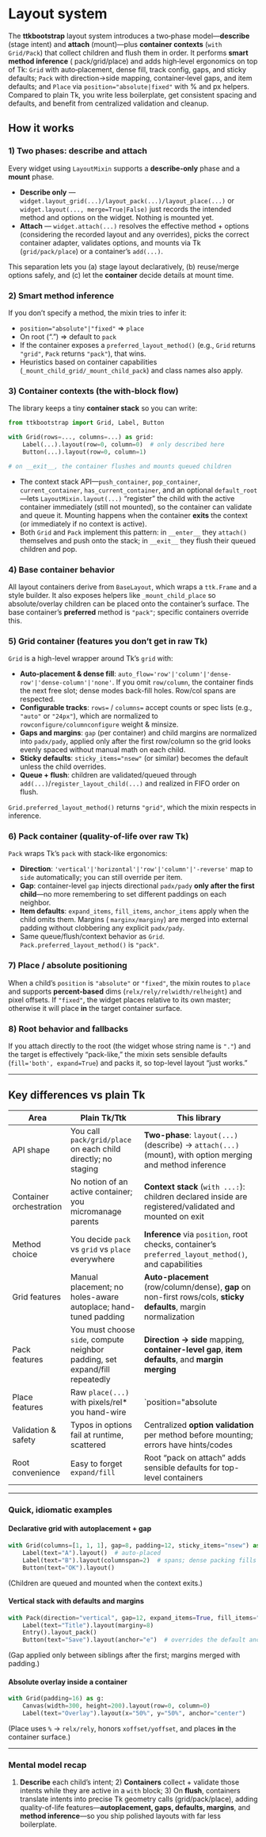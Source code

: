 # Layout system

The **ttkbootstrap** layout system introduces a two‑phase model—**describe** (stage intent) and **attach** (mount)—plus
**container
contexts** (`with Grid/Pack`) that collect children and flush them in order. It performs **smart method inference** (
pack/grid/place) and adds high‑level ergonomics on top of Tk: `Grid` with auto‑placement, dense fill, track config,
gaps, and sticky defaults; `Pack` with direction→side mapping, container‑level gaps, and item defaults; and `Place` via
`position="absolute|fixed"` with % and px helpers. Compared to plain Tk, you write less boilerplate, get consistent
spacing and defaults, and benefit from centralized validation and cleanup.

## How it works

### 1) Two phases: **describe** and **attach**

Every widget using `LayoutMixin` supports a **describe-only** phase and a **mount** phase.

- **Describe only** — `widget.layout_grid(...)/layout_pack(...)/layout_place(...)` or
  `widget.layout(..., merge=True|False)` just records the intended method and options on the widget. Nothing is mounted
  yet.
- **Attach** — `widget.attach(...)` resolves the effective method + options (considering the recorded layout and any
  overrides), picks the correct container adapter, validates options, and mounts via Tk (`grid/pack/place`) or a
  container’s `add(...)`.

This separation lets you (a) stage layout declaratively, (b) reuse/merge options safely, and (c) let the **container**
decide details at mount time.

### 2) Smart method inference

If you don’t specify a method, the mixin tries to infer it:

- `position="absolute"|"fixed"` ⇒ `place`
- On root (“.”) ⇒ default to `pack`
- If the container exposes a `preferred_layout_method()` (e.g., `Grid` returns `"grid"`, `Pack` returns `"pack"`), that
  wins.
- Heuristics based on container capabilities (`_mount_child_grid/_mount_child_pack`) and class names also apply.

### 3) Container contexts (the with-block flow)

The library keeps a tiny **container stack** so you can write:

```python
from ttkbootstrap import Grid, Label, Button

with Grid(rows=..., columns=...) as grid:
    Label(...).layout(row=0, column=0)  # only described here
    Button(...).layout(row=0, column=1)

# on __exit__, the container flushes and mounts queued children
```

- The context stack API—`push_container`, `pop_container`, `current_container`, `has_current_container`, and an optional
  `default_root`—lets `LayoutMixin.layout(...)` “register” the child with the active container immediately (still not
  mounted), so the container can validate and queue it. Mounting happens when the container **exits** the context (or
  immediately if no context is active).
- Both `Grid` and `Pack` implement this pattern: in `__enter__` they `attach()` themselves and push onto the stack; in
  `__exit__` they flush their queued children and pop.

### 4) Base container behavior

All layout containers derive from `BaseLayout`, which wraps a `ttk.Frame` and a style builder. It also exposes helpers
like `_mount_child_place` so absolute/overlay children can be placed onto the container’s surface. The base container’s
**preferred** method is `"pack"`; specific containers override this.

### 5) Grid container (features you don’t get in raw Tk)

`Grid` is a high-level wrapper around Tk’s `grid` with:

- **Auto-placement & dense fill**: `auto_flow='row'|'column'|'dense-row'|'dense-column'|'none'`. If you omit
  `row/column`, the container finds the next free slot; dense modes back-fill holes. Row/col spans are respected.
- **Configurable tracks**: `rows=` / `columns=` accept counts or spec lists (e.g., `"auto"` or `"24px"`), which are
  normalized to `rowconfigure/columnconfigure` weight & minsize.
- **Gaps and margins**: `gap` (per container) and child margins are normalized into `padx/pady`, applied only after the
  first row/column so the grid looks evenly spaced without manual math on each child.
- **Sticky defaults**: `sticky_items="nsew"` (or similar) becomes the default unless the child overrides.
- **Queue + flush**: children are validated/queued through `add(...)`/`register_layout_child(...)` and realized in FIFO
  order on flush.

`Grid.preferred_layout_method()` returns `"grid"`, which the mixin respects in inference.

### 6) Pack container (quality-of-life over raw Tk)

`Pack` wraps Tk’s `pack` with stack-like ergonomics:

- **Direction**: `'vertical'|'horizontal'|'row'|'column'|'-reverse'` map to `side` automatically; you can still override
  per item.
- **Gap**: container-level `gap` injects directional `padx/pady` **only after the first child**—no more remembering to
  set different paddings on each neighbor.
- **Item defaults**: `expand_items`, `fill_items`, `anchor_items` apply when the child omits them. Margins (
  `marginx/marginy`) are merged into external padding without clobbering any explicit `padx/pady`.
- Same queue/flush/context behavior as `Grid`. `Pack.preferred_layout_method()` is `"pack"`.

### 7) Place / absolute positioning

When a child’s `position` is `"absolute"` or `"fixed"`, the mixin routes to `place` and supports **percent-based**
dims (`relx/rely/relwidth/relheight`) and pixel offsets. If `"fixed"`, the widget places relative to its own master;
otherwise it will place **in** the target container surface.

### 8) Root behavior and fallbacks

If you attach directly to the root (the widget whose string name is `"."`) and the target is effectively “pack-like,”
the mixin sets sensible defaults (`fill='both', expand=True`) and packs it, so top-level layout “just works.”

---

## Key differences vs plain Tk

| Area                    | Plain Tk/Ttk                                                                 | This library                                                                                                     |
|-------------------------|------------------------------------------------------------------------------|------------------------------------------------------------------------------------------------------------------|
| API shape               | You call `pack/grid/place` on each child directly; no staging                | **Two-phase**: `layout(...)` (describe) → `attach(...)` (mount), with option merging and method inference        |
| Container orchestration | No notion of an active container; you micromanage parents                    | **Context stack** (`with ...:`): children declared inside are registered/validated and mounted on exit           |
| Method choice           | You decide `pack` vs `grid` vs `place` everywhere                            | **Inference** via `position`, root checks, container’s `preferred_layout_method()`, and capabilities             |
| Grid features           | Manual placement; no holes-aware autoplace; hand-tuned padding               | **Auto-placement** (row/column/dense), **gap** on non-first rows/cols, **sticky defaults**, margin normalization |
| Pack features           | You must choose `side`, compute neighbor padding, set expand/fill repeatedly | **Direction → side** mapping, **container-level gap**, **item defaults**, and **margin merging**                 |
| Place features          | Raw `place(...)` with pixels/rel* you hand-wire                              | `position="absolute                                                                                              |fixed"` + helper that converts %, px, offsets, and targets container surface appropriately |
| Validation & safety     | Typos in options fail at runtime, scattered                                  | Centralized **option validation** per method before mounting; errors have hints/codes                            |
| Root convenience        | Easy to forget `expand/fill`                                                 | Root “pack on attach” adds sensible defaults for top-level containers                                            |

---

### Quick, idiomatic examples

#### Declarative grid with autoplacement + gap

```python
with Grid(columns=[1, 1, 1], gap=8, padding=12, sticky_items="nsew") as g:
    Label(text="A").layout()  # auto-placed
    Label(text="B").layout(columnspan=2)  # spans; dense packing fills holes
    Button(text="OK").layout()
```

(Children are queued and mounted when the context exits.)

#### Vertical stack with defaults and margins

```python
with Pack(direction="vertical", gap=12, expand_items=True, fill_items="x") as p:
    Label(text="Title").layout(marginy=8)
    Entry().layout_pack()
    Button(text="Save").layout(anchor="e")  # overrides the default anchor
```

(Gap applied only between siblings after the first; margins merged with padding.)

#### Absolute overlay inside a container

```python
with Grid(padding=16) as g:
    Canvas(width=300, height=200).layout(row=0, column=0)
    Label(text="Overlay").layout(x="50%", y="50%", anchor="center")
```

(Place uses `%` → `relx/rely`, honors `xoffset/yoffset`, and places **in** the container surface.)

---

### Mental model recap

1) **Describe** each child’s intent; 2) **Containers** collect + validate those intents while they are active in a
   `with` block; 3) On **flush**, containers translate intents into precise Tk geometry calls (grid/pack/place), adding
   quality-of-life features—**autoplacement, gaps, defaults, margins**, and **method inference**—so you ship polished
   layouts with far less boilerplate.
